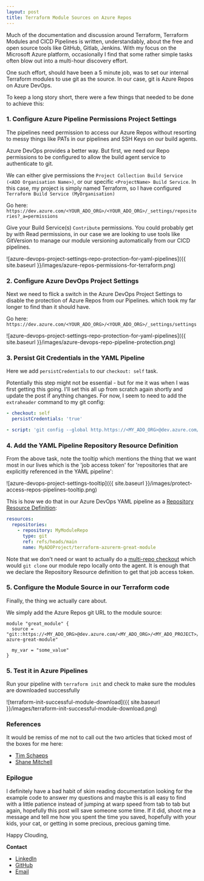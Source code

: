 ```yaml
---
layout: post
title: Terraform Module Sources on Azure Repos
---
```


Much of the documentation and discussion around Terraform, Terraform Modules and CICD Pipelines is written, understandably, about the free and open source tools like GitHub, Gitlab, Jenkins. With my focus on the Microsoft Azure platform, occasionally I find that some rather simple tasks often blow out into a multi-hour discovery effort.

One such effort, should have been a 5 minute job, was to set our internal Terraform modules to use git as the source. In our case, git is Azure Repos on Azure DevOps.

To keep a long story short, there were a few things that needed to be done to achieve this:

### 1. Configure Azure Pipeline Permissions Project Settings
The pipelines need permission to access our Azure Repos without resorting to messy things like PATs in our pipelines and SSH Keys on our build agents.

Azure DevOps provides a better way. But first, we need our Repo permissions to be configured to allow the build agent service to authenticate to git.

We can either give permissions the `Project Collection Build Service (<ADO Organisation Name>)`, or our specific `<ProjectName> Build Service`. In this case, my project is simply named Terraform, so I have configured `Terraform Build Service (MyOrganisation)`

Go here: `https://dev.azure.com/<YOUR_ADO_ORG>/<YOUR_ADO_ORG>/_settings/repositories?_a=permissions`

Give your Build Service(s) `Contribute` permissions. You could probably get by with Read permissions, in our case we are looking to use tools like GitVersion to manage our module versioning automatically from our CICD pipelines.

![azure-devops-project-settings-repo-protection-for-yaml-pipelines]({{ site.baseurl }}/images/azure-repos-permissions-for-terraform.png)

### 2. Configure Azure DevOps Project Settings
Next we need to flick a switch in the Azure DevOps Project Settings to disable the protection of Azure Repos from our Pipelines. which took my far longer to find than it should have.

Go here: `https://dev.azure.com/<YOUR_ADO_ORG>/<YOUR_ADO_ORG>/_settings/settings`

![azure-devops-project-settings-repo-protection-for-yaml-pipelines]({{ site.baseurl }}/images/azure-devops-repo-pipeline-protection.png)

### 3. Persist Git Credentials in the YAML Pipeline
Here we add `persistCredentials` to our `checkout: self` task.

Potentially this step might not be essential - but for me it was when I was first getting this going. I'll set this all up from scratch again shortly and update the post if anything changes. For now, I seem to need to add the `extraheader` command to my git config:

```yaml
- checkout: self
  persistCredentials: 'true'

- script: 'git config --global http.https://<MY_ADO_ORG>@dev.azure.com/<MY_ADO_ORG>/<MY_ADO_PROJECT>.extraheader "AUTHORIZATION: bearer $(System.AccessToken)"'
```

### 4. Add the YAML Pipeline Repository Resource Definition
From the above task, note the tooltip which mentions the thing that we want most in our lives which is the 'job access token' for 'repositories that are explicitly referenced in the YAML pipeline':

![azure-devops-project-settings-tooltip]({{ site.baseurl }}/images/protect-access-repos-pipelines-tooltip.png)

This is how we do that in our Azure DevOps YAML pipeline as a [Repository Resource Definition](https://docs.microsoft.com/en-us/azure/devops/pipelines/repos/multi-repo-checkout?view=azure-devops#repository-resource-definition):

```yaml
resources:
  repositories:
    - repository: MyModuleRepo
      type: git
      ref: refs/heads/main
      name: MyADOProject/terraform-azurerm-great-module
```

Note that we don't need or want to actually do a [multi-repo checkout](https://docs.microsoft.com/en-us/azure/devops/pipelines/repos/multi-repo-checkout?view=azure-devops#repository-resource-definition) which would `git clone` our module repo locally onto the agent. It is enough that we declare the Repository Resource definition to get that job access token.

### 5. Configure the Module Source in our Terraform code
Finally, the thing we actually care about.

We simply add the Azure Repos git URL to the module source:

```shell
module "great_module" {
  source = "git::https://<MY_ADO_ORG>@dev.azure.com/<MY_ADO_ORG>/<MY_ADO_PROJECT>/_git/terraform-azure-great-module"

  my_var = "some_value"
}
```

### 5. Test it in Azure Pipelines
Run your pipeline with `terraform init` and check to make sure the modules are downloaded successfully

![terraform-init-successful-module-download]({{ site.baseurl }}/images/terraform-init-successful-module-download.png)


### References
It would be remiss of me not to call out the two articles that ticked most of the boxes for me here:
- [Tim Schaeps](https://www.timschaeps.be/post/dealing-with-error-tf401019-submodules-azure-pipelines/)
- [Shane Mitchell](https://www.linkedin.com/pulse/azure-devops-terrafom-introduction-shane-mitchell/)

### Epilogue
I definitely have a bad habit of skim reading documentation looking for the example code to answer my questions and maybe this is all easy to find with a little patience instead of jumping at warp speed from tab to tab but again, hopefully this post will save someone some time. If it did, shoot me a message and tell me how you spent the time you saved, hopefully with your kids, your cat, or getting in some precious, precious gaming time.

Happy Clouding,

**Contact**

- [LinkedIn](https://www.linkedin.com/in/adamcybersec/)
- [GitHub](https://github.com/adamcybersec/)
- [Email](mailto:github@adamcybersec.com)